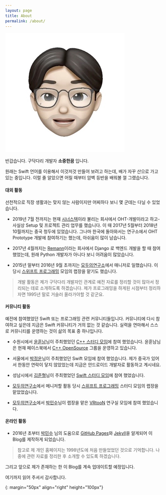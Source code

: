 ```yaml
---
layout: page
title: About
permalink: /about/
---
```


![profile]

반갑습니다. 구닥다리 개발자 **소중한꿈** 입니다.

원래는 Swift 언어를 이용해서 이것저것 만들어 보려고 하는데, 배가 자꾸 산으로 가고 있는 중입니다. 이럴 줄 알았으면 어릴 때부터 암벽 등반을 배워볼 껄 그랬습니다.

#### 대외 활동

선천적으로 직장 생활과는 맞지 않는 사람이지만 어찌하다 보니 몇 군데는 다닐 수 있었습니다.

* 2019년 7월 전까지는 현재 [시너스텍](http://www.synustech.com)이라 불리는 회사에서 OHT-개발이라고 하고-사실상 Setup 및 프로젝트 관리 업무를 했습니다. 이 때 2017년 5월부터 2018년 10월까지는 중국 청두에 있었습니다. 그나마 한국에 돌아와서는 연구소에서 OHT Prototype 개발에 참여하기는 했는데, 아쉬움이 많이 남습니다.

* 2017년 4월까지는 [Remann](http://www.remann.co.kr)이라는 회사에서 Django 로 백엔드 개발을 할 때 참여 했었는데, 원래 Python 개발자가 아니다 보니 어려움이 많았습니다.

* 2015년 말부터 2016년 9월 초까지는 [모두의연구소](http://www.modulabs.co.kr)에서 매니저로 일했습니다. 이 당시 [스위프트 프로그래밍](http://www.modulabs.co.kr/#!swift/so209) 모임의 랩장을 맡기도 했습니다.

> 개발 활동은 제가 구닥다리 개발자인 관계로 예전 자료를 정리할 것이 많아서 정리되는 데로 소개하도록 하겠습니다. 제가 프로그래밍을 하게된 시점부터 정리하자면 1995년 말로 거슬러 올라가야할 것 같군요.

#### 커뮤니티 활동

예전에 참여했었던 Swift 또는 프로그래밍 관련 커뮤니티들입니다. 커뮤니티에 다시 참여하고 싶은데 지금은 Swift 커뮤니티가 거의 없는 것 같습니다. 실력을 연마해서 스스로 커뮤니티를 운영하는 것이 삶의 목표 중 하나입니다.

* 수원시에서 [윤훈남](https://www.facebook.com/sim9108)님이 주최했었던 [C++ 스터디 모임](http://cafe.naver.com/multism)에 참여 했었습니다. 윤훈남님은 현재 페이스북에서 [C++ OpenSource](https://www.facebook.com/groups/OpenCPP/) 그룹을 운영하고 있습니다.

* 서울에서 [박정운](https://jungwoon.github.io)님이 주최했었던 Swift 모임에 참여 했었습니다. 제가 중국가 있어서 한동안 연락이 닿지 않았었는데 지금은 안드로이드 개발자로 활동하고 계시네요.

* 성남시에서 [김준형](https://github.com/beauspiring)님이 주최했었던 [Swift 스터디 모임](http://cafe.naver.com/studyios)에 참여 했었습니다.

* [모두의연구소](http://www.modulabs.co.kr)에서 메니저할 활동 당시 [스위프트 프로그래밍](http://www.modulabs.co.kr/#!swift/so209) 스터디 모임의 랩장을 맡았었습니다.

* [모두의연구소](http://www.modulabs.co.kr)에서 [박민수](https://cuspace.github.io)님이 랩장을 맡은 [VRtooN](http://www.modulabs.co.kr/#!vrtoon/cl0n) 연구실 모임에 참여 했었습니다.

#### 온라인 활동

* 2016년 초부터 [박민수](https://cuspace.github.io) 님의 도움으로 [GitHub Pages](https://pages.github.com)와 [Jekyll](https://jekyllrb.com)을 알게되어 이 Blog를 제작하게 되었습니다.

> 참고로 제 개인 홈페이지는 1998년도에 처음 만들었었던 것으로 기억합니다. 나중에 관련 자료를 정리한 후 소개할 수 있도록 하겠습니다.

그리고 앞으로 제가 존재하는 한 이 Blog를 계속 업데이트할 예정입니다.

여기까지 읽어 주셔서 감사합니다.


[profile]: /assets/Me/Memoji.jpeg
{: margin="50px" align="right" height="100px"}
